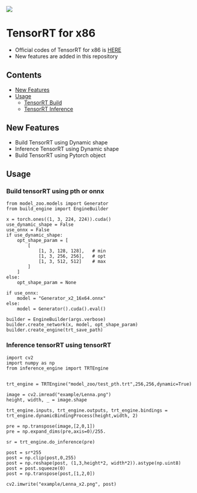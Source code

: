 <a href="https://github.com/HeaseoChung/DL-Optimization/tree/master/Python/TensorRT/x86"><img src="https://img.shields.io/badge/-Documentation-brightgreen"/></a>

# TensorRT for x86
- Official codes of TensorRT for x86 is [HERE](https://github.com/NVIDIA/TensorRT)
- New features are added in this repository

## Contents
- [New Features](#new-features)
- [Usage](#usage)
  * [TensorRT Build](#build-tensorrt-using-pth-or-onnx)
  * [TensorRT Inference](#inference-tensorrt-using-tensorrt)

## New Features
- Build TensorRT using Dynamic shape
- Inference TensorRT using Dynamic shape
- Build TensorRT using Pytorch object

## Usage

### Build tensorRT using pth or onnx

```python3
from model_zoo.models import Generator
from build_engine import EngineBuilder

x = torch.ones((1, 3, 224, 224)).cuda()
use_dynamic_shape = False
use_onnx = False
if use_dynamic_shape:
    opt_shape_param = [
        [
            [1, 3, 128, 128],   # min
            [1, 3, 256, 256],   # opt
            [1, 3, 512, 512]    # max
        ]
    ]
else:
    opt_shape_param = None

if use_onnx:
    model = "Generator_x2_16x64.onnx"
else:
    model = Generator().cuda().eval()

builder = EngineBuilder(args.verbose)
builder.create_network(x, model, opt_shape_param)
builder.create_engine(trt_save_path)
```

### Inference tensorRT using tensorRT
```python3
import cv2
import numpy as np
from inference_engine import TRTEngine


trt_engine = TRTEngine("model_zoo/test_pth.trt",256,256,dynamic=True)

image = cv2.imread("example/Lenna.png")
height, width, _ = image.shape

trt_engine.inputs, trt_engine.outputs, trt_engine.bindings = trt_engine.dynamicBindingProcess(height,width, 2)

pre = np.transpose(image,[2,0,1])
pre = np.expand_dims(pre,axis=0)/255.

sr = trt_engine.do_inference(pre)

post = sr*255
post = np.clip(post,0,255)
post = np.reshape(post, (1,3,height*2, width*2)).astype(np.uint8)
post = post.squeeze(0)
post = np.transpose(post,[1,2,0])

cv2.imwrite("example/Lenna_x2.png", post)
```